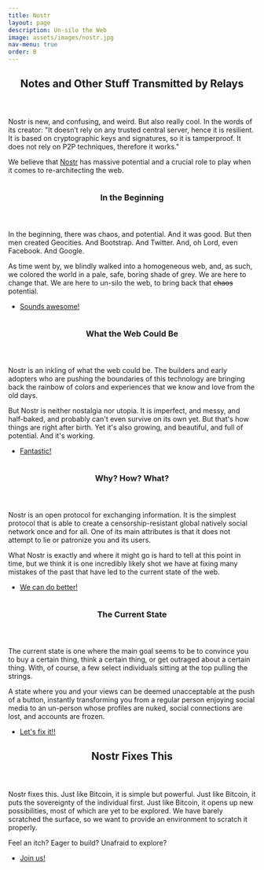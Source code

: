 ```yaml
---
title: Nostr
layout: page
description: Un-silo the Web
image: assets/images/nostr.jpg
nav-menu: true
order: B
---
```


<!-- Main -->
<div id="main">

<!-- One -->
<section id="one">
	<div class="inner">
		<header class="major">
			<h2>Notes and Other Stuff Transmitted by Relays</h2>
		</header>
		<p>
		Nostr is new, and confusing, and weird. But also really cool. In the
		words of its creator: "It doesn’t rely on any trusted central server,
		hence it is resilient. It is based on cryptographic keys and signatures,
		so it is tamperproof. It does not rely on P2P techniques, therefore it
		works."
		</p>
        <p>
        We believe that
        <a href="https://nostr-resources.com" target="_blank">Nostr</a>
        has massive potential and a crucial role to play
        when it comes to re-architecting the web.
        </p>
	</div>
</section>

<!-- Two -->
<section id="two" class="spotlights">
	<section>
		<img src="{% link assets/images/geocities.jpg %}" alt="" data-position="center center" />
		<div class="content">
			<div class="inner">
				<header class="major">
					<h3>In the Beginning</h3>
				</header>
				<p>
				In the beginning, there was chaos, and potential. And it was
				good. But then men created Geocities. And Bootstrap. And
				Twitter. And, oh Lord, even Facebook. And Google.
				</p>
                <p>
                As time went by, we blindly walked into a homogeneous web, and,
                as such, we colored the world in a pale, safe, boring shade of
                grey. We are here to change that. We are here to un-silo the
                web, to bring back that <s>chaos</s> potential.
                </p>
				<ul class="actions">
					<li><a href="#unsilo" class="button scrolly">Sounds awesome!</a></li>
				</ul>
			</div>
		</div>
	</section>
	<section>
		<img src="{% link assets/images/unsilo.jpg %}" alt="" data-position="top center" />
		<div class="content">
			<div class="inner">
				<header class="major">
					<h3 id="unsilo">What the Web Could Be</h3>
				</header>
				<p>
				Nostr is an inkling of what the web could be. The builders and
				early adopters who are pushing the boundaries of this technology
				are bringing back the rainbow of colors and experiences that we
				know and love from the old days.
				</p>
				<p>
				But Nostr is neither nostalgia nor utopia. It is imperfect, and
				messy, and half-baked, and probably can't even survive on its
				own yet. But that's how things are right after birth. Yet it's
				also growing, and beautiful, and full of potential. And it's
				working.
				</p>
				<ul class="actions">
					<li><a href="#nostr" class="button scrolly">Fantastic!</a></li>
				</ul>
			</div>
		</div>
	</section>
	<section>
		<img src="{% link assets/images/402.jpg %}" alt="" data-position="25% 25%" />
		<div class="content">
			<div class="inner">
				<header class="major">
					<h3 id="nostr">Why? How? What?</h3>
				</header>
				<p>
				Nostr is an open protocol for exchanging information. It is the
				simplest protocol that is able to create a censorship-resistant
				global natively social network once and for all.  One of its
				main attributes is that it does not attempt to lie or patronize
				you and its users.
				</p>
				<p>
                What Nostr is exactly and where it might go is hard to tell at
                this point in time, but we think it is one incredibly likely
                shot we have at fixing many mistakes of the past that have led
                to the current state of the web.
				</p>
				<ul class="actions">
					<li><a href="#state" class="button scrolly">We can do better!</a></li>
				</ul>
			</div>
		</div>
	</section>
	<section>
		<img src="{% link assets/images/state.jpg %}" alt="" data-position="top center" />
		<div class="content">
			<div class="inner">
				<header class="major">
					<h3 id="state">The Current State</h3>
				</header>
				<p>
                The current state is one where the main goal seems to be to
                convince you to buy a certain thing, think a certain thing, or
                get outraged about a certain thing. With, of course, a few
                select individuals sitting at the top pulling the strings.
                </p>
                <p>
                A state where you and your views can be deemed unacceptable at
                the push of a button, instantly transforming you from a regular
                person enjoying social media to an un-person whose profiles are
                nuked, social connections are lost, and accounts are frozen.
				</p>
				<ul class="actions">
					<li><a href="#apply" class="button scrolly">Let's fix it!!</a></li>
				</ul>
			</div>
		</div>
	</section>
</section>

<!-- Three -->
<section id="three">
	<div class="inner">
		<header class="major">
			<h2 id="apply">Nostr Fixes This</h2>
		</header>
		<p>
		Nostr fixes this. Just like Bitcoin, it is simple but powerful. Just like Bitcoin, it puts the sovereignty of the individual first. Just like Bitcoin, it opens up new possibilities, most of which are yet to be explored. We have barely scratched the surface, so we want to provide an environment to scratch it properly.
		</p>
        <p>
        Feel an itch? Eager to build? Unafraid to explore?
        </p>
		<ul class="actions">
			<li><a href="{{ site.typeform }}" target="_blank" class="button next">Join us!</a></li>
		</ul>
	</div>
</section>

</div>